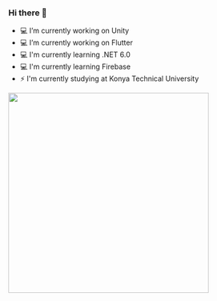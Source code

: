 ### Hi there 👋


- 💻 I’m currently working on Unity
- 💻 I’m currently working on Flutter
- 💻 I'm currently learning .NET 6.0
- 💻 I'm currently learning Firebase
- ⚡ I'm currently studying at Konya Technical University

<img src="https://github-readme-stats.vercel.app/api?username=HBA114&show_icons=true&theme=dark" width="400">

<!--
**HBA114/HBA114** is a ✨ _special_ ✨ repository because its `README.md` (this file) appears on your GitHub profile.

Here are some ideas to get you started:

- 🔭 I’m currently working on ...
- 🌱 I’m currently learning ...
- 👯 I’m looking to collaborate on ...
- 🤔 I’m looking for help with ...
- 💬 Ask me about ...
- 📫 How to reach me: ...
- 😄 Pronouns: ...
- ⚡ Fun fact: ...
-->
